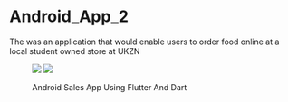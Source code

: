 # Android_App_2
The was an application that would enable users to order food online at a local student owned store at UKZN

<figure>
  <p>
    <img src="Selection_001.png>
    <img src="Selection_002.png>
    <img src="Selection_003.png>
    <img src="Selection_005.png>
  </p>
  <figurecaption>Android Sales App Using Flutter And Dart</figurecaption>
</figure>
